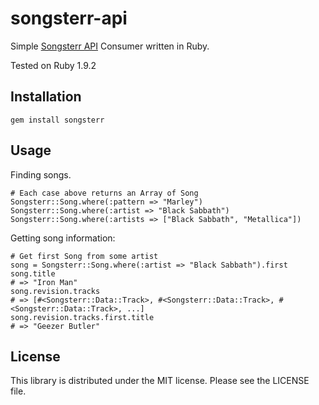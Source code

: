 songsterr-api
===
Simple [Songsterr API](http://www.songsterr.com/a/wa/api) Consumer written in Ruby.

Tested on Ruby 1.9.2

Installation
---
    gem install songsterr

Usage
----

Finding songs.

    # Each case above returns an Array of Song
    Songsterr::Song.where(:pattern => "Marley")
    Songsterr::Song.where(:artist => "Black Sabbath")
    Songsterr::Song.where(:artists => ["Black Sabbath", "Metallica"])

Getting song information:

    # Get first Song from some artist
    song = Songsterr::Song.where(:artist => "Black Sabbath").first
    song.title
    # => "Iron Man"
    song.revision.tracks
    # => [#<Songsterr::Data::Track>, #<Songsterr::Data::Track>, #<Songsterr::Data::Track>, ...]
    song.revision.tracks.first.title
    # => "Geezer Butler"


License
----

This library is distributed under the MIT license. Please see the LICENSE file.
